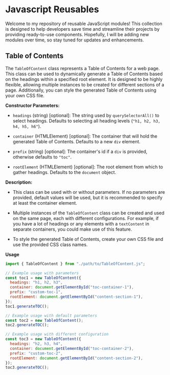 # Javascript Reusables

Welcome to my repository of reusable JavaScript modules! This collection is designed to help developers save time and streamline their projects by providing ready-to-use components. Hopefully, I will be adding new modules over time, so stay tuned for updates and enhancements.

## Table of Contents

The `TableOfContent` class represents a Table of Contents for a web page. This class can be used to dynamically generate a Table of Contents based on the headings within a specified root element. It is designed to be highly flexible, allowing multiple instances to be created for different sections of a page. Additionally, you can style the generated Table of Contents using your own CSS file.

**Constructor Parameters:**

- `headings` (string) [optional]: The string used by `querySelectorAll()` to select headings. Defaults to selecting all heading levels (`"h1, h2, h3, h4, h5, h6"`).

- `container` (HTMLElement) [optional]: The container that will hold the generated Table of Contents. Defaults to a new `div` element.

- `prefix` (string) [optional]: The container's id if a `div` is provided, otherwise defaults to `"toc"`.

- `rootElement` (HTMLElement) [optional]: The root element from which to gather headings. Defaults to the `document` object.

**Description:**

- This class can be used with or without parameters. If no parameters are provided, default values will be used, but it is recommended to specify at least the container element.

- Multiple instances of the `TableOfContent` class can be created and used on the same page, each with different configurations. For example, if you have a lot of headings or any elements with a `textContent` in separate containers, you could make use of this feature.

- To style the generated Table of Contents, create your own CSS file and use the provided CSS class names.

**Usage**

```javascript
import { TableOfContent } from "./path/to/TableOfContent.js";

// Example usage with parameters
const toc1 = new TableOfContent({
  headings: "h1, h2, h3",
  container: document.getElementById("toc-container-1"),
  prefix: "custom-toc-1",
  rootElement: document.getElementById("content-section-1"),
});
toc1.generateTOC();

// Example usage with default parameters
const toc2 = new TableOfContent();
toc2.generateTOC();

// Example usage with different configuration
const toc3 = new TableOfContent({
  headings: "h2, h3, h4",
  container: document.getElementById("toc-container-2"),
  prefix: "custom-toc-2",
  rootElement: document.getElementById("content-section-2"),
});
toc3.generateTOC();
```
